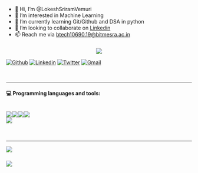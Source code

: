 - 👋 Hi, I’m @LokeshSriramVemuri
- 👀 I’m interested in Machine Learning
- 🌱 I’m currently learning Git/Github and DSA in python
- 💞️ I’m looking to collaborate on [Linkedin](https://www.linkedin.com/in/lokesh-sriram-vemuri-70ab101a1/)
- 📫 Reach me via btech10690.19@bitmesra.ac.in

###  
### 


<p align="center">
  <img src="https://readme-typing-svg.herokuapp.com/?lines=Hello+Guys+👋!;This+is+Lokesh!;Welcome+to+my+Github+page!!&font=Fira%20Code&center=true&width=380&height=50&duration=4000&pause=1000">
</p>




[![Github](https://img.shields.io/badge/-Github-000?style=flat&logo=Github&logoColor=white)]((https://github.com/LokeshSriramVemuri))
[![Linkedin](https://img.shields.io/badge/-LinkedIn-blue?style=flat&logo=Linkedin&logoColor=white)]((https://www.linkedin.com/in/lokesh-sriram-vemuri-70ab101a1))
[![Twitter](https://img.shields.io/badge/-Twitter-blue?style=flat&logo=Twitter&logoColor=white)](https://twitter.com/VemuriLokesh)
[![Gmail](https://img.shields.io/badge/-Gmail-c14438?style=flat&logo=Gmail&logoColor=white)](mailto:btech10690.19@bitmesra.ac.in)

<br>

---

#### :computer: Programming languages and tools: 

<br>

<div align="center" style="display:flex">
<img src="https://img.shields.io/badge/HTML5-E34F26?style=for-the-badge&logo=html5&logoColor=white"/>
<img src="https://img.shields.io/badge/CSS3-1572B6?style=for-the-badge&logo=css3&logoColor=white"/>
<img src="https://img.shields.io/badge/JavaScript-F7DF1E?style=for-the-badge&logo=javascript&logoColor=black"/>
 <!-- 
<img src="https://img.shields.io/badge/Java-ED8B00?style=for-the-badge&logo=java&logoColor=white"/>
<img src="https://img.shields.io/badge/c++-5E5C5C?style=for-the-badge&logo=c++&logoColor=white"/>
-->
<img src="https://img.shields.io/badge/python-0095D5?&style=for-the-badge&logo=python&logoColor=white"/>
 </div>
 
 <div align="center" style="display:flex">
 <img src="https://img.shields.io/badge/Bootstrap-563D7C?style=for-the-badge&logo=bootstrap&logoColor=white"/>
 <!-- 
<img src="https://img.shields.io/badge/Node.js-339933?style=for-the-badgele&logo=nodedotjs&logoColor=white"/>
 <img src="https://img.shields.io/badge/Express.js-000000?style=for-the-badge&logo=express&logoColor=white"/>
 <img src="https://img.shields.io/badge/flask-000000?style=for-the-badge&logo=flask&logoColor=white"/>
<img src="https://img.shields.io/badge/mongodb-CB3837?style=for-the-badge&logo=mongodb&logoColor=white"/>
 <img src="https://img.shields.io/badge/firebase-ffca28?style=for-the-badge&logo=firebase&logoColor=black"/>
-->
 </div>
 <br>
 <br>
 
 ---
  
<img align=center src="https://github-readme-streak-stats.herokuapp.com/?user=LokeshSriramVemuri&show_icons=true&count_private=true&theme=cobalt"/>
  <br>
<h3></h3>
<img align=center src="https://github-profile-summary-cards.vercel.app/api/cards/profile-details?username=LokeshSriramVemuri&theme=dracula"/>
  
</div> 


[BIT Mesra]: https://www.bitmesra.ac.in/
<!---
LokeshSriramVemuri/LokeshSriramVemuri is a ✨ special ✨ repository because its `README.md` (this file) appears on your GitHub profile.
You can click the Preview link to take a look at your changes.
--->
